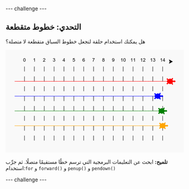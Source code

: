 \--- challenge \---

## التحدي: خطوط متقطعة

هل يمكنك استخدام حلقة لتجعل خطوط السباق متقطعة لا متصلة؟

![لقطة الشاشة](images/race-finished.png)

**تلميح:** ابحث عن التعليمات البرمجية التي ترسم خطًا مستقيمًا متصلًا. ثم جرِّب استخدام:`for` و `forward()` و `penup()` و `pendown()`

\--- challenge \---